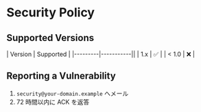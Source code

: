 # Security Policy

## Supported Versions
| Version | Supported |
|---------|-----------||
| 1.x     | ✅ |
| < 1.0   | ❌ |

## Reporting a Vulnerability
1. `security@your-domain.example` へメール
2. 72 時間以内に ACK を返答